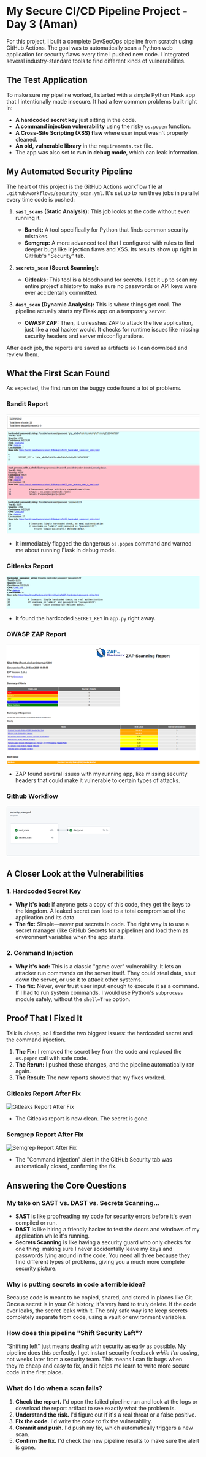 # My Secure CI/CD Pipeline Project - Day 3 (Aman)

For this project, I built a complete DevSecOps pipeline from scratch using GitHub Actions. The goal was to automatically scan a Python web application for security flaws every time I pushed new code. I integrated several industry-standard tools to find different kinds of vulnerabilities.

## The Test Application

To make sure my pipeline worked, I started with a simple Python Flask app that I intentionally made insecure. It had a few common problems built right in:

*   **A hardcoded secret key** just sitting in the code.
*   **A command injection vulnerability** using the risky `os.popen` function.
*   **A Cross-Site Scripting (XSS) flaw** where user input wasn't properly cleaned.
*   **An old, vulnerable library** in the `requirements.txt` file.
*   The app was also set to **run in debug mode**, which can leak information.

## My Automated Security Pipeline

The heart of this project is the GitHub Actions workflow file at `.github/workflows/security_scan.yml`. It's set up to run three jobs in parallel every time code is pushed:

1.  **`sast_scans` (Static Analysis):** This job looks at the code without even running it.
    *   **Bandit:** A tool specifically for Python that finds common security mistakes.
    *   **Semgrep:** A more advanced tool that I configured with rules to find deeper bugs like injection flaws and XSS. Its results show up right in GitHub's "Security" tab.

2.  **`secrets_scan` (Secret Scanning):**
    *   **Gitleaks:** This tool is a bloodhound for secrets. I set it up to scan my entire project's history to make sure no passwords or API keys were ever accidentally committed.

3.  **`dast_scan` (Dynamic Analysis):** This is where things get cool. The pipeline actually starts my Flask app on a temporary server.
    *   **OWASP ZAP:** Then, it unleashes ZAP to attack the live application, just like a real hacker would. It checks for runtime issues like missing security headers and server misconfigurations.

After each job, the reports are saved as artifacts so I can download and review them.

## What the First Scan Found

As expected, the first run on the buggy code found a lot of problems.

### Bandit Report
![Bandit Report Initial](screenshots/image.png)
*   It immediately flagged the dangerous `os.popen` command and warned me about running Flask in debug mode.

### Gitleaks Report
![Gitleaks Report Initial](./screenshots/image-2.png)
*   It found the hardcoded `SECRET_KEY` in `app.py` right away.

### OWASP ZAP Report
![ZAP Report Initial](screenshots/image-1.png)
*   ZAP found several issues with my running app, like missing security headers that could make it vulnerable to certain types of attacks.

### Github Workflow
![Github Workflow](image-3.png)

## A Closer Look at the Vulnerabilities

### 1. Hardcoded Secret Key
*   **Why it's bad:** If anyone gets a copy of this code, they get the keys to the kingdom. A leaked secret can lead to a total compromise of the application and its data.
*   **The fix:** Simple—never put secrets in code. The right way is to use a secret manager (like GitHub Secrets for a pipeline) and load them as environment variables when the app starts.

### 2. Command Injection
*   **Why it's bad:** This is a classic "game over" vulnerability. It lets an attacker run commands on the server itself. They could steal data, shut down the server, or use it to attack other systems.
*   **The fix:** Never, ever trust user input enough to execute it as a command. If I had to run system commands, I would use Python's `subprocess` module safely, without the `shell=True` option.

## Proof That I Fixed It

Talk is cheap, so I fixed the two biggest issues: the hardcoded secret and the command injection.

1.  **The Fix:** I removed the secret key from the code and replaced the `os.popen` call with safe code.
2.  **The Rerun:** I pushed these changes, and the pipeline automatically ran again.
3.  **The Result:** The new reports showed that my fixes worked.

### Gitleaks Report After Fix
![Gitleaks Report After Fix](./screenshots/gitleaks-after-fix.png)
*   The Gitleaks report is now clean. The secret is gone.

### Semgrep Report After Fix
![Semgrep Report After Fix](./screenshots/semgrep-after-fix.png)
*   The "Command injection" alert in the GitHub Security tab was automatically closed, confirming the fix.

## Answering the Core Questions

### My take on SAST vs. DAST vs. Secrets Scanning...

*   **SAST** is like proofreading my code for security errors before it's even compiled or run.
*   **DAST** is like hiring a friendly hacker to test the doors and windows of my application while it's running.
*   **Secrets Scanning** is like having a security guard who only checks for one thing: making sure I never accidentally leave my keys and passwords lying around in the code.
You need all three because they find different types of problems, giving you a much more complete security picture.

### Why is putting secrets in code a terrible idea?

Because code is meant to be copied, shared, and stored in places like Git. Once a secret is in your Git history, it's very hard to truly delete. If the code ever leaks, the secret leaks with it. The only safe way is to keep secrets completely separate from code, using a vault or environment variables.

### How does this pipeline "Shift Security Left"?

"Shifting left" just means dealing with security as early as possible. My pipeline does this perfectly. I get instant security feedback *while I'm coding*, not weeks later from a security team. This means I can fix bugs when they're cheap and easy to fix, and it helps me learn to write more secure code in the first place.

### What do I do when a scan fails?

1.  **Check the report.** I'd open the failed pipeline run and look at the logs or download the report artifact to see exactly what the problem is.
2.  **Understand the risk.** I'd figure out if it's a real threat or a false positive.
3.  **Fix the code.** I'd write the code to fix the vulnerability.
4.  **Commit and push.** I'd push my fix, which automatically triggers a new scan.
5.  **Confirm the fix.** I'd check the new pipeline results to make sure the alert is gone.
